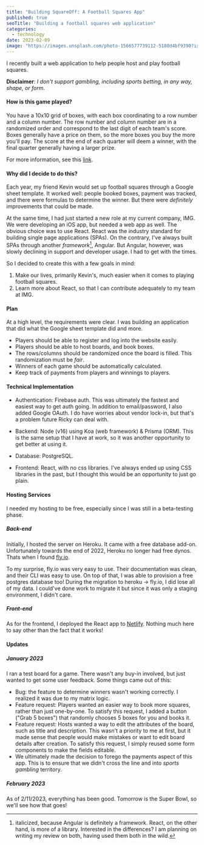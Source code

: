 ```yaml
---
title: "Building SquareOff: A Football Squares App"
published: true
seoTitle: "Building a football squares web application"
categories:
  - technology
date: 2023-02-09
image: "https://images.unsplash.com/photo-1566577739112-5180d4bf9390?ixlib=rb-4.0.3&ixid=MnwxMjA3fDB8MHxwaG90by1wYWdlfHx8fGVufDB8fHx8&auto=format&fit=crop&w=1452&q=80"
---
```


I recently built a web application to help people host and play football squares.

**Disclaimer**: _I don't support gambling, including sports betting, in any way, shape, or form._

#### How is this game played?

You have a 10x10 grid of boxes, with each box coordinating to a row number and a column number. The row number and column number are in a randomized order and correspond to the last digit of each team's score. Boxes generally have a price on them, so the more boxes you buy the more you'll pay. The score at the end of each quarter will deem a winner, with the final quarter generally having a larger prize.

For more information, see this [link](https://www.wikihow.com/Play-Football-Squares).

#### Why did I decide to do this?

Each year, my friend Kevin would set up football squares through a Google sheet template. It worked well: people booked boxes, payment was tracked, and there were formulas to determine the winner. But there were _definitely_ improvements that could be made.

At the same time, I had just started a new role at my current company, IMG. We were developing an iOS app, but needed a web app as well. The obvious choice was to use React. React was the industry standard for building single page applications (SPAs). On the contrary, I've always built SPAs through another _framework_[^1], Angular. But Angular, however, was slowly declining in support and developer usage. I had to get with the times.

So I decided to create this with a few goals in mind:

1. Make our lives, primarily Kevin's, much easier when it comes to playing football squares.
2. Learn more about React, so that I can contribute adequately to my team at IMG.

#### Plan

At a high level, the requirements were clear. I was building an application that did what the Google sheet template did and more.

- Players should be able to register and log into the website easily.
- Players should be able to host boards, and book boxes.
- The rows/columns should be randomized once the board is filled. This randomization must be _fair_.
- Winners of each game should be automatically calculated.
- Keep track of payments from players and winnings to players.

#### Technical Implementation

- Authentication: Firebase auth. This was ultimately the fastest and easiest way to get auth going. In addition to email/password, I also added Google OAuth. I do have worries about vendor lock-in, but that's a problem future Ricky can deal with.

- Backend: Node (v16) using Koa (web framework) & Prisma (ORM). This is the same setup that I have at work, so it was another opportunity to get better at using it.

- Database: PostgreSQL.

- Frontend: React, with no css libraries. I've always ended up using CSS libraries in the past, but I thought this would be an opportunity to just go plain.

#### Hosting Services

I needed my hosting to be free, especially since I was still in a beta-testing phase.

##### Back-end

Initially, I hosted the server on Heroku. It came with a free database add-on. Unfortunately towards the end of 2022, Heroku no longer had free dynos. Thats when I found [fly.io](https://fly.io).

To my surprise, fly.io was very easy to use. Their documentation was clean, and their CLI was easy to use. On top of that, I was able to provision a free postgres database too! During the migration to heroku -> fly.io, I did lose all of my data. I could've done work to migrate it but since it was only a staging environment, I didn't care.

##### Front-end

As for the frontend, I deployed the React app to [Netlify](https://netlify.com). Nothing much here to say other than the fact that it works!

#### Updates

##### January 2023

I ran a test board for a game. There wasn't any buy-in involved, but just wanted to get some user feedback. Some things came out of this:

- Bug: the feature to determine winners wasn't working correctly. I realized it was due to my matrix logic.
- Feature request: Players wanted an easier way to book more squares, rather than just one-by-one. To satisfy this request, I added a button ("Grab 5 boxes") that randomly chooses 5 boxes for you and books it.
- Feature request: Hosts wanted a way to edit the attributes of the board, such as title and description. This wasn't a priority to me at first, but it made sense that people would make mistakes or want to edit board details after creation. To satisfy this request, I simply reused some form components to make the fields editable.
- We ultimately made the decision to forego the payments aspect of this app. This is to ensure that we didn't cross the line and into _sports gambling_ territory.

##### February 2023

As of 2/11/2023, everything has been good. Tomorrow is the Super Bowl, so we'll see how that goes!

[^1]: italicized, because Angular is definitely a framework. React, on the other hand, is more of a library. Interested in the differences? I am planning on writing my review on both, having used them both in the wild.
